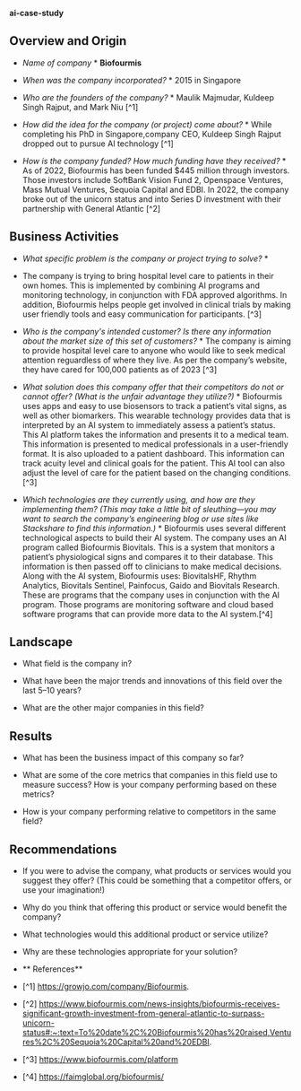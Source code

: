 **ai-case-study**

## Overview and Origin

* *Name of company* * **Biofourmis**

* *When was the company incorporated?* * 2015 in Singapore 

* *Who are the founders of the company?* * Maulik Majmudar, Kuldeep Singh Rajput, and Mark Niu [^1]

* *How did the idea for the company (or project) come about?* * While completing his PhD in Singapore,company CEO, Kuldeep Singh Rajput dropped out to pursue AI technology [^1]
  
* *How is the company funded? How much funding have they received?* * As of 2022, Biofourmis has been funded $445 million through investors. Those investors include SoftBank Vision Fund 2, Openspace Ventures, Mass Mutual Ventures, Sequoia Capital and EDBI. In 2022, the company broke out of the unicorn status and into Series D investment with their partnership with General Atlantic [^2]

## Business Activities

* *What specific problem is the company or project trying to solve?* *
* The company is trying to bring hospital level care to patients in their own homes. This is implemented by combining AI programs and monitoring technology, in conjunction with FDA approved algorithms. In addition, Biofourmis helps people get involved in clinical trials by making user friendly tools and easy communication for participants. [^3]

* *Who is the company's intended customer? Is there any information about the market size of this set of customers?* * The company is aiming to provide hospital level care to anyone who would like to seek medical attention reguardless of where they live. As per the company’s website, they have cared for 100,000 patients as of 2023 [^3]  

* *What solution does this company offer that their competitors do not or cannot offer? (What is the unfair advantage they utilize?)* * Biofourmis uses apps and easy to use biosensors to track a patient’s vital signs, as well as other biomarkers. This wearable technology provides data that is interpreted by an AI system to immediately assess a patient’s status. This AI platform takes the information and presents it to a medical team. This information is presented to medical professionals in a user-friendly format. It is also uploaded to a patient dashboard. This information can track acuity level and clinical goals for the patient. This AI tool can also adjust the level of care for the patient based on the changing conditions. [^3]

* *Which technologies are they currently using, and how are they implementing them? (This may take a little bit of sleuthing&mdash;you may want to search the company’s engineering blog or use sites like Stackshare to find this information.)* * Biofourmis uses several different technological aspects to build their AI system. The company uses an AI program called Biofourmis Biovitals. This is a system that monitors a patient’s physiological signs and compares it to their database. This information is then passed off to clinicians to make medical decisions. Along with the AI system, Biofourmis uses: BiovitalsHF, Rhythm Analytics, Biovitals Sentinel, Painfocus, Gaido and Biovitals Research. These are programs that the company uses in conjunction with the AI program. Those programs are monitoring software and cloud based software programs that can provide more data to the AI system.[^4] 

## Landscape

* What field is the company in?

* What have been the major trends and innovations of this field over the last 5&ndash;10 years?

* What are the other major companies in this field?

## Results

* What has been the business impact of this company so far?

* What are some of the core metrics that companies in this field use to measure success? How is your company performing based on these metrics?

* How is your company performing relative to competitors in the same field?

## Recommendations

* If you were to advise the company, what products or services would you suggest they offer? (This could be something that a competitor offers, or use your imagination!)

* Why do you think that offering this product or service would benefit the company?

* What technologies would this additional product or service utilize?

* Why are these technologies appropriate for your solution?
* ** References**
* [^1] https://growjo.com/company/Biofourmis.
* [^2] https://www.biofourmis.com/news-insights/biofourmis-receives-significant-growth-investment-from-general-atlantic-to-surpass-unicorn-status#:~:text=To%20date%2C%20Biofourmis%20has%20raised,Ventures%2C%20Sequoia%20Capital%20and%20EDBI.
* [^3] https://www.biofourmis.com/platform
* [^4] https://faimglobal.org/biofourmis/

